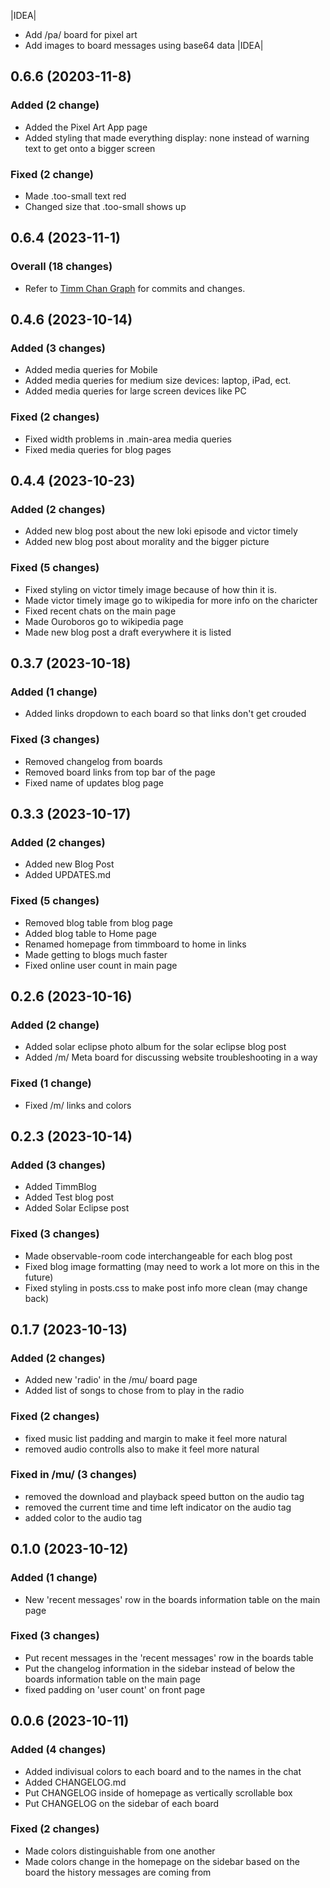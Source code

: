 |IDEA|
- Add /pa/ board for pixel art
- Add images to board messages using base64 data
|IDEA|

## 0.6.6 (20203-11-8)

### Added (2 change)

- Added the Pixel Art App page
- Added styling that made everything display: none instead of warning text to get onto a bigger screen

### Fixed (2 change)

- Made .too-small text red
- Changed size that .too-small shows up

## 0.6.4 (2023-11-1)

### Overall (18 changes)

- Refer to [Timm Chan Graph](https://gitlab.com/Rubedog/Timm-Chan/-/network/67862281eb277203dca227ae078807f81b84f031) for commits and changes.

## 0.4.6 (2023-10-14)

### Added (3 changes)

- Added media queries for Mobile
- Added media queries for medium size devices: laptop, iPad, ect.
- Added media queries for large screen devices like PC

### Fixed (2 changes)

- Fixed width problems in .main-area media queries
- Fixed media queries for blog pages

## 0.4.4 (2023-10-23)

### Added (2 changes)

- Added new blog post about the new loki episode and victor timely
- Added new blog post about morality and the bigger picture

### Fixed (5 changes)

- Fixed styling on victor timely image because of how thin it is.
- Made victor timely image go to wikipedia for more info on the charicter
- Fixed recent chats on the main page
- Made Ouroboros go to wikipedia page
- Made new blog post a draft everywhere it is listed

## 0.3.7 (2023-10-18)

### Added (1 change)

- Added links dropdown to each board so that links don't get crouded

### Fixed (3 changes)

- Removed changelog from boards
- Removed board links from top bar of the page
- Fixed name of updates blog page

## 0.3.3 (2023-10-17)

### Added (2 changes)

- Added new Blog Post
- Added UPDATES.md

### Fixed (5 changes)

- Removed blog table from blog page
- Added blog table to Home page
- Renamed homepage from timmboard to home in links
- Made getting to blogs much faster
- Fixed online user count in main page

## 0.2.6 (2023-10-16)

### Added (2 change)

- Added solar eclipse photo album for the solar eclipse blog post
- Added /m/ Meta board for discussing website troubleshooting in a way

### Fixed (1 change)
- Fixed /m/ links and colors

## 0.2.3 (2023-10-14)

### Added (3 changes)

- Added TimmBlog 
- Added Test blog post
- Added Solar Eclipse post

### Fixed (3 changes)

- Made observable-room code interchangeable for each blog post
- Fixed blog image formatting (may need to work a lot more on this in the future)
- Fixed styling in posts.css to make post info more clean (may change back)

## 0.1.7 (2023-10-13)

### Added (2 changes)

- Added new 'radio' in the /mu/ board page
- Added list of songs to chose from to play in the radio

### Fixed (2 changes)

- fixed music list padding and margin to make it feel more natural
- removed audio controlls also to make it feel more natural

### Fixed in /mu/ (3 changes)

- removed the download and playback speed button on the audio tag
- removed the current time and time left indicator on the audio tag
- added color to the audio tag

## 0.1.0 (2023-10-12)

### Added (1 change)

- New 'recent messages' row in the boards information table on the main page


### Fixed (3 changes)

- Put recent messages in the 'recent messages' row in the boards table
- Put the changelog information in the sidebar instead of below the boards information table on the main page
- fixed padding on 'user count' on front page

## 0.0.6 (2023-10-11)

### Added (4 changes)

- Added indivisual colors to each board and to the names in the chat
- Added CHANGELOG.md
- Put CHANGELOG inside of homepage as vertically scrollable box
- Put CHANGELOG on the sidebar of each board

### Fixed (2 changes)

- Made colors distinguishable from one another
- Made colors change in the homepage on the sidebar based on the board the history messages are coming from
